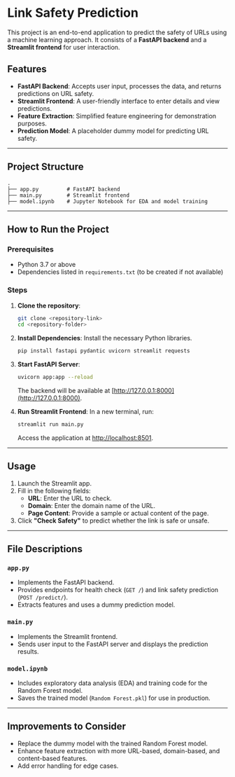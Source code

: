 
# Link Safety Prediction

This project is an end-to-end application to predict the safety of URLs using a machine learning approach. It consists of a **FastAPI backend** and a **Streamlit frontend** for user interaction. 

## Features

- **FastAPI Backend**: Accepts user input, processes the data, and returns predictions on URL safety.
- **Streamlit Frontend**: A user-friendly interface to enter details and view predictions.
- **Feature Extraction**: Simplified feature engineering for demonstration purposes.
- **Prediction Model**: A placeholder dummy model for predicting URL safety.

---

## Project Structure

```
.
├── app.py         # FastAPI backend
├── main.py        # Streamlit frontend
├── model.ipynb    # Jupyter Notebook for EDA and model training
```

---

## How to Run the Project

### Prerequisites
- Python 3.7 or above
- Dependencies listed in `requirements.txt` (to be created if not available)

### Steps

1. **Clone the repository**:
   ```bash
   git clone <repository-link>
   cd <repository-folder>
   ```

2. **Install Dependencies**:
   Install the necessary Python libraries.
   ```bash
   pip install fastapi pydantic uvicorn streamlit requests
   ```

3. **Start FastAPI Server**:
   ```bash
   uvicorn app:app --reload
   ```
   The backend will be available at [http://127.0.0.1:8000](http://127.0.0.1:8000).

4. **Run Streamlit Frontend**:
   In a new terminal, run:
   ```bash
   streamlit run main.py
   ```
   Access the application at [http://localhost:8501](http://localhost:8501).

---

## Usage

1. Launch the Streamlit app.
2. Fill in the following fields:
   - **URL**: Enter the URL to check.
   - **Domain**: Enter the domain name of the URL.
   - **Page Content**: Provide a sample or actual content of the page.
3. Click **"Check Safety"** to predict whether the link is safe or unsafe.

---

## File Descriptions

### `app.py`
- Implements the FastAPI backend.
- Provides endpoints for health check (`GET /`) and link safety prediction (`POST /predict/`).
- Extracts features and uses a dummy prediction model.

### `main.py`
- Implements the Streamlit frontend.
- Sends user input to the FastAPI server and displays the prediction results.

### `model.ipynb`
- Includes exploratory data analysis (EDA) and training code for the Random Forest model.
- Saves the trained model (`Random Forest.pkl`) for use in production.

---

## Improvements to Consider
- Replace the dummy model with the trained Random Forest model.
- Enhance feature extraction with more URL-based, domain-based, and content-based features.
- Add error handling for edge cases.
